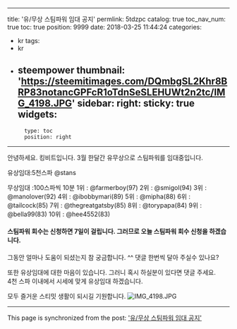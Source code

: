 
---
title: '유/무상 스팀파워 임대 공지'
permlink: 5tdzpc
catalog: true
toc_nav_num: true
toc: true
position: 9999
date: 2018-03-25 11:44:24
categories:
- kr
tags:
- kr
- steempower
thumbnail: 'https://steemitimages.com/DQmbgSL2Khr8BRP83notancGPFcR1oTdnSeSLEHUWt2n2tc/IMG_4198.JPG'
sidebar:
    right:
        sticky: true
widgets:
    -
        type: toc
        position: right
---


안녕하세요. 킹비트입니다. 
3월 한달간 유무상으로 스팀파워를 임대중입니다. 

유상임대:5천스파 @stans 

무상임대 :100스파씩 10분
1위 : @farmerboy(97)
2위 : @smigol(94)
3위 : @manolover(92)
4위 : @ibobbymari(89)
5위 : @mipha(88)
6위 : @tailcock(85)
7위 : @thegreatgatsby(85)
8위 : @torypapa(84)
9위 : @bella99(83)
10위 : @hee4552(83)

#### 스팀파워 회수는 신청하면 7일이 걸립니다. 그러므로 오늘 스팀파워 회수 신청을 하겠습니다. 

그동안 얼마나 도움이 되셨는지 참 궁금합니다.  ^^ 댓글 한번씩 달아 주실수 있나요? 

또한 유상임대에 대한 마음이 있습니다.
그러니 혹시 하실분이 있다면 댓글 주세요.  
4천 스파 이내에서 시세에 맞게 유상임대 하겠습니다. 

모두 즐거운 스티밋 생활이 되시길 기원합니다. 
![IMG_4198.JPG](https://steemitimages.com/DQmbgSL2Khr8BRP83notancGPFcR1oTdnSeSLEHUWt2n2tc/IMG_4198.JPG)

- - -

This page is synchronized from the post: ['유/무상 스팀파워 임대 공지'](https://steemit.com/@kingbit/5tdzpc)
